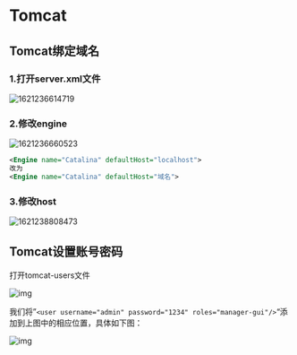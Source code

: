 # Tomcat

## Tomcat绑定域名

### 1.打开server.xml文件

![1621236614719](https://pzy-images.oss-cn-hangzhou.aliyuncs.com/img/202205271014396.png)

### 2.修改engine

![1621236660523](https://pzy-images.oss-cn-hangzhou.aliyuncs.com/img/202205271014025.png)

```xml
<Engine name="Catalina" defaultHost="localhost">
改为
<Engine name="Catalina" defaultHost="域名">
```



### 3.修改host

![1621238808473](https://pzy-images.oss-cn-hangzhou.aliyuncs.com/img/202205271014963.png)

## Tomcat设置账号密码

打开tomcat-users文件

![img](https://pzy-images.oss-cn-hangzhou.aliyuncs.com/img/202205271014422.jpeg) 

我们将”`<user username="admin" password="1234" roles="manager-gui"/>`“添加到上图中的相应位置，具体如下图：

![img](https://pzy-images.oss-cn-hangzhou.aliyuncs.com/img/202205271014402.jpeg)
